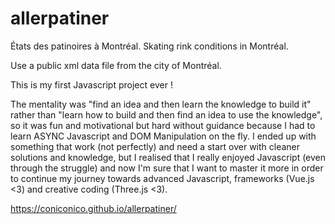 # allerpatiner
États des patinoires à Montréal.
Skating rink conditions in Montréal.

Use a public xml data file from the city of Montréal.

This is my first Javascript project ever ! 

The mentality was "find an idea and then learn the knowledge to build it" rather than "learn how to build and then find an idea to use the knowledge", so it was fun and motivational but hard without guidance because I had to learn ASYNC Javascript and DOM Manipulation on the fly. 
I ended up with something that work (not perfectly) and need a start over with cleaner solutions and knowledge, but I realised that I really enjoyed Javascript (even through the struggle) and now I'm sure that I want to master it more in order to continue my journey towards advanced Javascript, frameworks (Vue.js <3) and creative coding (Three.js <3).


https://coniconico.github.io/allerpatiner/


